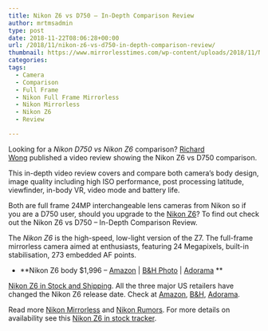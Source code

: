 ```yaml
---
title: Nikon Z6 vs D750 – In-Depth Comparison Review
author: mrtmsadmin
type: post
date: 2018-11-22T08:06:28+00:00
url: /2018/11/nikon-z6-vs-d750-in-depth-comparison-review/
thumbnail: https://www.mirrorlesstimes.com/wp-content/uploads/2018/11/Nikon-Z6.jpg
categories:
tags:
  - Camera
  - Comparison
  - Full Frame
  - Nikon Full Frame Mirrorless
  - Nikon Mirrorless
  - Nikon Z6
  - Review

---
```

Looking for a _Nikon D750 vs Nikon Z6_ comparison? <a class="yt-simple-endpoint style-scope yt-formatted-string" spellcheck="false" href="https://www.youtube.com/channel/UCcVyr6JVlLsqTqoif6mZkSQ">Richard Wong</a> published a video review showing the Nikon Z6 vs D750 comparison.

This in-depth video review covers and compare both camera&#8217;s body design, image quality including high ISO performance, post processing latitude, viewfinder, in-body VR, video mode and battery life.

Both are full frame 24MP interchangeable lens cameras from Nikon so if you are a D750 user, should you upgrade to the [Nikon Z6][1]? To find out check out the Nikon Z6 vs D750 &#8211; In-Depth Comparison Review.<!--more-->



The _Nikon Z6_ is the high-speed, low-light version of the Z7. The full-frame mirrorless camera aimed at enthusiasts, featuring 24 Megapixels, built-in stabilisation, 273 embedded AF points.

  * **Nikon Z6 body $1,996 – <a href="https://www.amazon.com/s/s/ref=sr_nr_p_n_availability_1?fst=p90x%3A1&rh=n%3A172282%2Cn%3A502394%2Ck%3Anikon+z6%2Cp_n_availability%3A1248801011&keywords=nikon+z6&ie=UTF8&qid=1534991636&tag=daicamnew-20" target="_blank" rel="nofollow external noopener noreferrer" data-wpel-link="external" data-amzn-asin="1534991636">Amazon</a> | <a href="https://www.bhphotovideo.com/c/search?InitialSearch=yes&N=0&Ntt=Nikon+Z6&Top+Nav-Search=&sts=ma&BI=20175&KBID=14249" target="_blank" rel="nofollow external noopener noreferrer" data-wpel-link="external">B&H Photo</a> | <a class="broken_link" href="https://adorama.evyy.net/c/63923/51926/1036?u=https%3A%2F%2Fwww.adorama.com%2Fl%2F%3Fsearchinfo%3DNikon%2BZ6" target="_blank" rel="nofollow external noopener noreferrer">Adorama</a> **

[Nikon Z6 in Stock and Shipping][2]. All the three major US retailers have changed the Nikon Z6 release date. Check at <a href="https://www.amazon.com/Nikon-FX-Format-Mirrorless-Camera-24-70mm/dp/B07GPRSYG8/?tag=daicamnew-20" data-amzn-asin="B07GPRSYG8">Amazon</a>, [B&H][3], [Adorama][4].

Read more [Nikon Mirrorless][5] and <a href="https://www.dailycameranews.com/tag/nikon-rumors/" target="_blank" rel="noopener">Nikon Rumors</a>. For more details on availability see this <a href="https://www.dailycameranews.com/2018/09/nikon-z6-in-stock-availability-tracker/" target="_blank" rel="noopener">Nikon Z6 in stock tracker</a>.

 [1]: https://www.mirrorlesstimes.com/tags/nikon-z6/
 [2]: https://www.dailycameranews.com/2018/11/nikon-z6-in-stock-and-shipping/
 [3]: https://www.bhphotovideo.com/c/product/1431706-REG/nikon_1595_z6_mirrorless_digital_camera.html/BI/20175/KBID/14249/
 [4]: https://adorama.evyy.net/c/63923/51926/1036?u=https://www.adorama.com/nkz6.html
 [5]: https://www.mirrorlesstimes.com/tags/nikon-mirrorless/